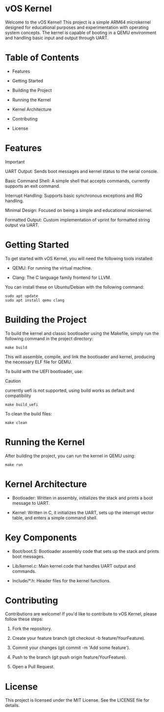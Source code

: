 # vOS Kernel

Welcome to the vOS Kernel! This project is a simple ARM64 microkernel designed for educational purposes and experimentation with operating system concepts. The kernel is capable of booting in a QEMU environment and handling basic input and output through UART.

# Table of Contents

* Features

* Getting Started

* Building the Project

* Running the Kernel

* Kernel Architecture

* Contributing

* License


# Features
> [!IMPORTANT]
UART Output: Sends boot messages and kernel status to the serial console.

Basic Command Shell: A simple shell that accepts commands, currently supports an exit command.

Interrupt Handling: Supports basic synchronous exceptions and IRQ handling.

Minimal Design: Focused on being a simple and educational microkernel.

Formatted Output: Custom implementation of vprint for formatted string output via UART.


# Getting Started

To get started with vOS Kernel, you will need the following tools installed:

* QEMU: For running the virtual machine.

* Clang: The C language family frontend for LLVM.


You can install these on Ubuntu/Debian with the following command:
```
sudo apt update
sudo apt install qemu clang
```
# Building the Project

To build the kernel and classic bootloader using the Makefile, simply run the following command in the project directory:
```
make build
```
This will assemble, compile, and link the bootloader and kernel, producing the necessary ELF file for QEMU.

To build with the UEFI bootloader, use:
> [!CAUTION]
> currently uefi is not supported, using build works as default and compatibility
```
make build_uefi
```
To clean the build files:
```
make clean
```
# Running the Kernel

After building the project, you can run the kernel in QEMU using:
```
make run
```
# Kernel Architecture

* Bootloader: Written in assembly, initializes the stack and prints a boot message to UART.

* Kernel: Written in C, it initializes the UART, sets up the interrupt vector table, and enters a simple command shell.


# Key Components

* Boot/boot.S: Bootloader assembly code that sets up the stack and prints boot messages.

* Lib/kernel.c: Main kernel code that handles UART output and commands.

* Include/*.h: Header files for the kernel functions.


# Contributing

Contributions are welcome! If you'd like to contribute to vOS Kernel, please follow these steps:

1. Fork the repository.


2. Create your feature branch (git checkout -b feature/YourFeature).


3. Commit your changes (git commit -m 'Add some feature').


4. Push to the branch (git push origin feature/YourFeature).


5. Open a Pull Request.



# License

This project is licensed under the MIT License. See the LICENSE file for details.


